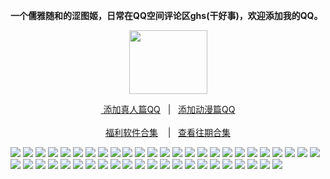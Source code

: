 <p><strong>一个儒雅随和的涩图姬，日常在QQ空间评论区ghs(干好事)，欢迎添加我的QQ。</strong></p>
<div align="center"><img src="https://wx3.sinaimg.cn/large/0089Y8wTly1ghh92f25olg303h02ut8z.gif" height="102" width="125"/>
<p><a href="https://qm.qq.com/cgi-bin/qm/qr?k=m_LgW6KgED1aHePiscfi4DAD6KxDqSjy&no
" rel="nofollow">&nbsp添加真人篇QQ</a>&nbsp&nbsp | &nbsp&nbsp;<a href="https://qm.qq.com/cgi-bin/qm/qr?k=VHVfncJChRrSp_NGJrlJNgYpoaZ9ukMV"rel="nofollow">添加动漫篇QQ</a><br/><br><a href="http://dwz.date/bWEk">福利软件合集</a> &nbsp&nbsp&nbsp|&nbsp&nbsp;&nbsp<a href="http://dwz.date/bWE8">查看往期合集</a></p></div>
<img src="https://upload.cc/i1/2020/08/17/yDpTIo.jpeg" />
<img src="https://upload.cc/i1/2020/08/17/t9Pls6.jpeg" />
<img src="https://upload.cc/i1/2020/08/17/OlYs42.jpeg" />
<img src="https://upload.cc/i1/2020/08/17/2EQguz.jpeg" />
<img src="https://upload.cc/i1/2020/08/17/QJ7We5.jpeg" />
<img src="https://upload.cc/i1/2020/08/17/Qk9gnz.jpeg" />
<img src="https://upload.cc/i1/2020/08/17/kAqXpb.jpeg" />
<img src="https://upload.cc/i1/2020/08/17/I8eVJj.jpeg" />
<img src="https://upload.cc/i1/2020/08/17/SGiF0E.jpeg" />
<img src="https://upload.cc/i1/2020/08/17/wb2Nck.jpeg" />
<img src="https://upload.cc/i1/2020/08/17/x3quXm.jpeg" />
<img src="https://upload.cc/i1/2020/08/17/CXumzI.jpeg" />
<img src="https://upload.cc/i1/2020/08/17/PsZiH4.jpeg" />
<img src="https://upload.cc/i1/2020/08/17/w7FodI.jpeg" />
<img src="https://upload.cc/i1/2020/08/17/pk6PxT.jpeg" />
<img src="https://upload.cc/i1/2020/08/17/aLcsPg.jpeg" />
<img src="https://upload.cc/i1/2020/08/17/MwzTHl.jpeg" />
<img src="https://upload.cc/i1/2020/08/17/31EpZ9.jpeg" />
<img src="https://upload.cc/i1/2020/08/17/uHZ7Cv.jpeg" />
<img src="https://upload.cc/i1/2020/08/17/LFjbJR.jpeg" />
<img src="https://upload.cc/i1/2020/08/17/bH8ovl.jpeg" />
<img src="https://upload.cc/i1/2020/08/17/mEwkTV.jpeg" />
<img src="https://upload.cc/i1/2020/08/17/BXCODR.jpeg" />
<img src="https://upload.cc/i1/2020/08/17/Z49iyE.jpeg" />
<img src="https://upload.cc/i1/2020/08/17/GIAYrn.jpeg" />
<img src="https://upload.cc/i1/2020/08/17/N6ZAqg.jpeg" />
<img src="https://upload.cc/i1/2020/08/17/lDJtZF.jpeg" />
<img src="https://upload.cc/i1/2020/08/17/MIp4WS.jpeg" />
<img src="https://upload.cc/i1/2020/08/17/oVskpy.jpeg" />
<img src="https://upload.cc/i1/2020/08/17/3jt6XO.jpeg" />
<img src="https://upload.cc/i1/2020/08/17/Mhfcj0.jpeg" />
<img src="https://upload.cc/i1/2020/08/17/qvDTk9.jpeg" />
<img src="https://upload.cc/i1/2020/08/17/wRKEGl.jpeg" />
<img src="https://upload.cc/i1/2020/08/17/3mXViS.jpeg" />
<img src="https://upload.cc/i1/2020/08/17/6ZP5yH.jpeg" />
<img src="https://upload.cc/i1/2020/08/17/q71jrN.jpeg" />
<img src="https://upload.cc/i1/2020/08/17/O170lp.jpeg" />
<img src="https://upload.cc/i1/2020/08/17/yUK8Pu.jpeg" />
<img src="https://upload.cc/i1/2020/08/17/Pj1p76.jpeg" />
<img src="https://upload.cc/i1/2020/08/17/xjZO7o.jpeg" />
<img src="https://upload.cc/i1/2020/08/17/54cDte.jpeg" />
<img src="https://upload.cc/i1/2020/08/17/SG1Tw8.jpeg" />
<img src="https://upload.cc/i1/2020/08/17/hPVpYd.jpeg" />
<img src="https://upload.cc/i1/2020/08/17/UObq8D.jpeg" />
<img src="https://upload.cc/i1/2020/08/17/hcUBZx.jpeg" />
<img src="https://upload.cc/i1/2020/08/17/FNWgV7.jpeg" />
<img src="https://upload.cc/i1/2020/08/17/QAKiVO.jpeg" /> 

